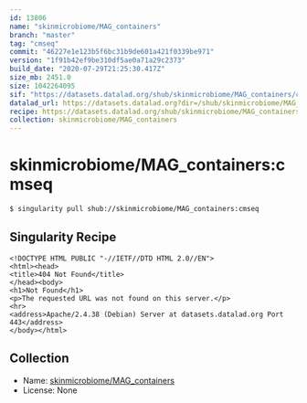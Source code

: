 ```yaml
---
id: 13806
name: "skinmicrobiome/MAG_containers"
branch: "master"
tag: "cmseq"
commit: "46227e1e123b5f6bc31b9de601a421f0339be971"
version: "1f91b42ef9be310df5ae0a71a29c2373"
build_date: "2020-07-29T21:25:30.417Z"
size_mb: 2451.0
size: 1042264095
sif: "https://datasets.datalad.org/shub/skinmicrobiome/MAG_containers/cmseq/2020-07-29-46227e1e-1f91b42e/1f91b42ef9be310df5ae0a71a29c2373.sif"
datalad_url: https://datasets.datalad.org?dir=/shub/skinmicrobiome/MAG_containers/cmseq/2020-07-29-46227e1e-1f91b42e/
recipe: https://datasets.datalad.org/shub/skinmicrobiome/MAG_containers/cmseq/2020-07-29-46227e1e-1f91b42e/Singularity
collection: skinmicrobiome/MAG_containers
---
```


# skinmicrobiome/MAG_containers:cmseq

```bash
$ singularity pull shub://skinmicrobiome/MAG_containers:cmseq
```

## Singularity Recipe

```singularity
<!DOCTYPE HTML PUBLIC "-//IETF//DTD HTML 2.0//EN">
<html><head>
<title>404 Not Found</title>
</head><body>
<h1>Not Found</h1>
<p>The requested URL was not found on this server.</p>
<hr>
<address>Apache/2.4.38 (Debian) Server at datasets.datalad.org Port 443</address>
</body></html>
```

## Collection

 - Name: [skinmicrobiome/MAG_containers](https://github.com/skinmicrobiome/MAG_containers)
 - License: None

